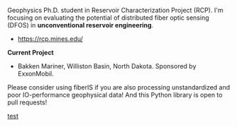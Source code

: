 Geophysics Ph.D. student in Reservoir Characterization Project (RCP). I'm focusing on evaluating the potential of distributed fiber optic sensing (DFOS) in **unconventional reservoir engineering**.

- https://rcp.mines.edu/

**Current Project**

- Bakken Mariner, Williston Basin, North Dakota. Sponsored by ExxonMobil.

Please consider using fiberIS if you are also processing unstandardized and poor IO-performance geophysical data! And this Python library is open to pull requests!

[test](https://komarev.com/ghpvc/?username=shenyaojin&label=Profile%20views&color=0e75b6&style=flat)

